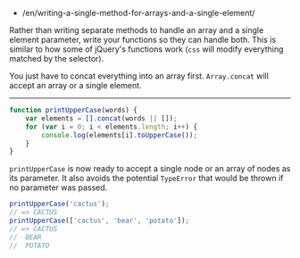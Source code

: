 -   /en/writing-a-single-method-for-arrays-and-a-single-element/

Rather than writing separate methods to handle an array and a single element parameter, write your functions so they can handle both. This is similar to how some of jQuery's functions work (`css` will modify everything matched by the selector).

You just have to concat everything into an array first. `Array.concat` will accept an array or a single element.

---

```js
function printUpperCase(words) {
    var elements = [].concat(words || []);
    for (var i = 0; i < elements.length; i++) {
        console.log(elements[i].toUpperCase());
    }
}
```

`printUpperCase` is now ready to accept a single node or an array of nodes as its parameter. It also avoids the potential `TypeError` that would be thrown if no parameter was passed.

```js
printUpperCase('cactus');
// => CACTUS
printUpperCase(['cactus', 'bear', 'potato']);
// => CACTUS
//  BEAR
//  POTATO
```
